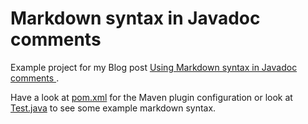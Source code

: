 Markdown syntax in Javadoc comments
=============
Example project for my Blog post [Using Markdown syntax in Javadoc comments ][1].

Have a look at [pom.xml][2] for the Maven plugin configuration or look at [Test.java][3] to see some example markdown syntax.

[1]: http://www.mscharhag.com/2014/06/using-markdown-syntax-in-javadoc.html
[2]: https://github.com/mscharhag/blog-examples/blob/master/markdown/pom.xml
[3]: https://github.com/mscharhag/blog-examples/blob/master/markdown/src/main/java/com/mscharhag/markdown/Test.java